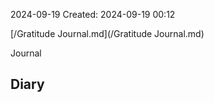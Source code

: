 2024-09-19
Created: 2024-09-19 00:12

[/Gratitude Journal.md](/Gratitude Journal.md)

Journal

Diary 
- 

